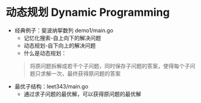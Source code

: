 # 动态规划 Dynamic Programming
- 经典例子：斐波纳挈数列 demo1/main.go
    - 记忆化搜索-自上向下的解决问题
    - 动态规划-自下向上的解决问题
    - 什么是动态规划：
    > 将原问题拆解成若干个子问题，同时保存子问题的答案，使得每个子问题只求解一次，最终获得原问题的答案
- 最优子结构：leet343/main.go
    - 通过求子问题的最优解，可以获得原问题的最优解